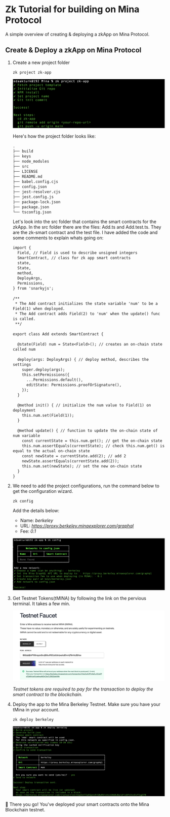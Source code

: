 # Zk Tutorial for building on Mina Protocol

A simple overview of creating & deploying a zkApp on Mina Protocol.

## Create & Deploy a zkApp on Mina Protocol

1. Create a new project folder

    ```
    zk project zk-app
    ```

    ![create-zk-app](https://github.com/edakturk14/zk-tutorial/blob/13dbd5cc5df91324e39461f1745f5b15c593add5/IMAGES/create-zk-app.png)

    Here's how the project folder looks like:

    ```
    .
    ├── build
    ├── keys
    ├── node_modules
    ├── src
    ├── LICENSE
    ├── README.md
    ├── babel.config.cjs
    ├── config.json
    ├── jest-resolver.cjs
    ├── jest.config.js
    ├── package-lock.json
    ├── package.json
    └── tsconfig.json
    ```

    Let's look into the src folder that contains the smart contracts for the zkApp. In the src folder there are the files: Add.ts and Add.test.ts. They are the zk-smart contract and the test file.
    I have added the code and some comments to explain whats going on:

    ```
    import {
      Field, // Field is used to describe unsigned integers 
      SmartContract, // class for zk app smart contracts
      state,
      State,
      method,
      DeployArgs,
      Permissions,
    } from 'snarkyjs';

    /**
     * The Add contract initializes the state variable 'num' to be a Field(1) when deployed.
     * The Add contract adds Field(2) to 'num' when the update() func is called. 
     **/

    export class Add extends SmartContract {

      @state(Field) num = State<Field>(); // creates an on-chain state called num

      deploy(args: DeployArgs) { // deploy method, describes the settings 
        super.deploy(args);
        this.setPermissions({
          ...Permissions.default(),
          editState: Permissions.proofOrSignature(),
        });
      }

      @method init() { // initialize the num value to Field(1) on deployment
        this.num.set(Field(1));
      }

      @method update() { // function to update the on-chain state of num variable 
        const currentState = this.num.get(); // get the on-chain state 
        this.num.assertEquals(currentState); // check this.num.get() is equal to the actual on-chain state
        const newState = currentState.add(2); // add 2 
        newState.assertEquals(currentState.add(2)); 
        this.num.set(newState); // set the new on-chain state 
      }
    }
    ```
    
2. We need to add the project configurations, run the command below to get the configuration wizard.

    ```
    zk config
    ```
    Add the details below:

    - Name: *berkeley*
    - URL: *https://proxy.berkeley.minaexplorer.com/graphql*
    - Fee: *0.1*

    ![zk-config](https://github.com/edakturk14/zk-tutorial/blob/13dbd5cc5df91324e39461f1745f5b15c593add5/IMAGES/zk-config.png)

3. Get Testnet Tokens(tMINA) by following the link on the pervious terminal. It takes a few min.

    ![testnet-tokens](https://github.com/edakturk14/zk-tutorial/blob/13dbd5cc5df91324e39461f1745f5b15c593add5/IMAGES/testnet-tokens.png)

    *Testnet tokens are required to pay for the transaction to deploy the smart contract to the blockchain.*

4. Deploy the app to the Mina Berkeley Testnet. Make sure you have your tMina in your account.

    ```
    zk deploy berkeley
    ```
    ![deploy-app](https://github.com/edakturk14/zk-tutorial/blob/13dbd5cc5df91324e39461f1745f5b15c593add5/IMAGES/deploy-app.png)

🎉 There you go! You've deployed your smart contracts onto the Mina Blockchain testnet.
